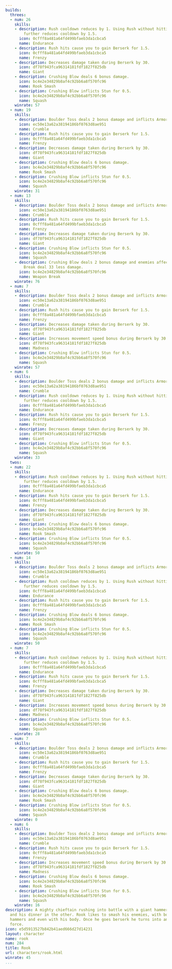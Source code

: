 ```yaml
---
builds:
  threes:
  - num: 26
    skills:
    - description: Rush cooldown reduces by 1. Using Rush without hitting an enemy
        further reduces cooldown by 1.5.
      icon: 0cfff8a481a64fd499bfaeb3da1cbca5
      name: Endurance
    - description: Rush hits cause you to gain Berserk for 1.5.
      icon: 0cfff8a481a64fd499bfaeb3da1cbca5
      name: Frenzy
    - description: Decreases damage taken during Berserk by 30.
      icon: df78f943fca96314181fdf1827f825db
      name: Giant
    - description: Crushing Blow deals 6 bonus damage.
      icon: bc4e2e34829b8af4c92bb6a8f570fc96
      name: Rook Smash
    - description: Crushing Blow inflicts Stun for 0.5.
      icon: bc4e2e34829b8af4c92bb6a8f570fc96
      name: Squash
    winrate: 57
  - num: 19
    skills:
    - description: Boulder Toss deals 2 bonus damage and inflicts Armor Break.
      icon: ec50e13a62a38194186bf0763d8ae951
      name: Crumble
    - description: Rush hits cause you to gain Berserk for 1.5.
      icon: 0cfff8a481a64fd499bfaeb3da1cbca5
      name: Frenzy
    - description: Decreases damage taken during Berserk by 30.
      icon: df78f943fca96314181fdf1827f825db
      name: Giant
    - description: Crushing Blow deals 6 bonus damage.
      icon: bc4e2e34829b8af4c92bb6a8f570fc96
      name: Rook Smash
    - description: Crushing Blow inflicts Stun for 0.5.
      icon: bc4e2e34829b8af4c92bb6a8f570fc96
      name: Squash
    winrate: 31
  - num: 13
    skills:
    - description: Boulder Toss deals 2 bonus damage and inflicts Armor Break.
      icon: ec50e13a62a38194186bf0763d8ae951
      name: Crumble
    - description: Rush hits cause you to gain Berserk for 1.5.
      icon: 0cfff8a481a64fd499bfaeb3da1cbca5
      name: Frenzy
    - description: Decreases damage taken during Berserk by 30.
      icon: df78f943fca96314181fdf1827f825db
      name: Giant
    - description: Crushing Blow inflicts Stun for 0.5.
      icon: bc4e2e34829b8af4c92bb6a8f570fc96
      name: Squash
    - description: Crushing Blow deals 2 bonus damage and enemies affected by Armor
        Break deal 33 less damage.
      icon: bc4e2e34829b8af4c92bb6a8f570fc96
      name: Weapon Break
    winrate: 76
  - num: 7
    skills:
    - description: Boulder Toss deals 2 bonus damage and inflicts Armor Break.
      icon: ec50e13a62a38194186bf0763d8ae951
      name: Crumble
    - description: Rush hits cause you to gain Berserk for 1.5.
      icon: 0cfff8a481a64fd499bfaeb3da1cbca5
      name: Frenzy
    - description: Decreases damage taken during Berserk by 30.
      icon: df78f943fca96314181fdf1827f825db
      name: Giant
    - description: Increases movement speed bonus during Berserk by 30.
      icon: df78f943fca96314181fdf1827f825db
      name: Madness
    - description: Crushing Blow inflicts Stun for 0.5.
      icon: bc4e2e34829b8af4c92bb6a8f570fc96
      name: Squash
    winrate: 57
  - num: 6
    skills:
    - description: Boulder Toss deals 2 bonus damage and inflicts Armor Break.
      icon: ec50e13a62a38194186bf0763d8ae951
      name: Crumble
    - description: Rush cooldown reduces by 1. Using Rush without hitting an enemy
        further reduces cooldown by 1.5.
      icon: 0cfff8a481a64fd499bfaeb3da1cbca5
      name: Endurance
    - description: Rush hits cause you to gain Berserk for 1.5.
      icon: 0cfff8a481a64fd499bfaeb3da1cbca5
      name: Frenzy
    - description: Decreases damage taken during Berserk by 30.
      icon: df78f943fca96314181fdf1827f825db
      name: Giant
    - description: Crushing Blow inflicts Stun for 0.5.
      icon: bc4e2e34829b8af4c92bb6a8f570fc96
      name: Squash
    winrate: 33
  twos:
  - num: 22
    skills:
    - description: Rush cooldown reduces by 1. Using Rush without hitting an enemy
        further reduces cooldown by 1.5.
      icon: 0cfff8a481a64fd499bfaeb3da1cbca5
      name: Endurance
    - description: Rush hits cause you to gain Berserk for 1.5.
      icon: 0cfff8a481a64fd499bfaeb3da1cbca5
      name: Frenzy
    - description: Decreases damage taken during Berserk by 30.
      icon: df78f943fca96314181fdf1827f825db
      name: Giant
    - description: Crushing Blow deals 6 bonus damage.
      icon: bc4e2e34829b8af4c92bb6a8f570fc96
      name: Rook Smash
    - description: Crushing Blow inflicts Stun for 0.5.
      icon: bc4e2e34829b8af4c92bb6a8f570fc96
      name: Squash
    winrate: 50
  - num: 14
    skills:
    - description: Boulder Toss deals 2 bonus damage and inflicts Armor Break.
      icon: ec50e13a62a38194186bf0763d8ae951
      name: Crumble
    - description: Rush cooldown reduces by 1. Using Rush without hitting an enemy
        further reduces cooldown by 1.5.
      icon: 0cfff8a481a64fd499bfaeb3da1cbca5
      name: Endurance
    - description: Rush hits cause you to gain Berserk for 1.5.
      icon: 0cfff8a481a64fd499bfaeb3da1cbca5
      name: Frenzy
    - description: Crushing Blow deals 6 bonus damage.
      icon: bc4e2e34829b8af4c92bb6a8f570fc96
      name: Rook Smash
    - description: Crushing Blow inflicts Stun for 0.5.
      icon: bc4e2e34829b8af4c92bb6a8f570fc96
      name: Squash
    winrate: 50
  - num: 7
    skills:
    - description: Rush cooldown reduces by 1. Using Rush without hitting an enemy
        further reduces cooldown by 1.5.
      icon: 0cfff8a481a64fd499bfaeb3da1cbca5
      name: Endurance
    - description: Rush hits cause you to gain Berserk for 1.5.
      icon: 0cfff8a481a64fd499bfaeb3da1cbca5
      name: Frenzy
    - description: Decreases damage taken during Berserk by 30.
      icon: df78f943fca96314181fdf1827f825db
      name: Giant
    - description: Increases movement speed bonus during Berserk by 30.
      icon: df78f943fca96314181fdf1827f825db
      name: Madness
    - description: Crushing Blow inflicts Stun for 0.5.
      icon: bc4e2e34829b8af4c92bb6a8f570fc96
      name: Squash
    winrate: 28
  - num: 7
    skills:
    - description: Boulder Toss deals 2 bonus damage and inflicts Armor Break.
      icon: ec50e13a62a38194186bf0763d8ae951
      name: Crumble
    - description: Rush hits cause you to gain Berserk for 1.5.
      icon: 0cfff8a481a64fd499bfaeb3da1cbca5
      name: Frenzy
    - description: Decreases damage taken during Berserk by 30.
      icon: df78f943fca96314181fdf1827f825db
      name: Giant
    - description: Crushing Blow deals 6 bonus damage.
      icon: bc4e2e34829b8af4c92bb6a8f570fc96
      name: Rook Smash
    - description: Crushing Blow inflicts Stun for 0.5.
      icon: bc4e2e34829b8af4c92bb6a8f570fc96
      name: Squash
    winrate: 0
  - num: 6
    skills:
    - description: Boulder Toss deals 2 bonus damage and inflicts Armor Break.
      icon: ec50e13a62a38194186bf0763d8ae951
      name: Crumble
    - description: Rush hits cause you to gain Berserk for 1.5.
      icon: 0cfff8a481a64fd499bfaeb3da1cbca5
      name: Frenzy
    - description: Increases movement speed bonus during Berserk by 30.
      icon: df78f943fca96314181fdf1827f825db
      name: Madness
    - description: Crushing Blow deals 6 bonus damage.
      icon: bc4e2e34829b8af4c92bb6a8f570fc96
      name: Rook Smash
    - description: Crushing Blow inflicts Stun for 0.5.
      icon: bc4e2e34829b8af4c92bb6a8f570fc96
      name: Squash
    winrate: 16
description: A mighty chieftain rushing into battle with a giant hammer in one hand
  and his dinner in the other. Rook likes to smash his enemies, with boulders, with
  hammers and even with his body. Once he goes berserk he turns into an unstoppable
  force.
icon: e5d5913527b842b41aed666d27d14231
layout: character
name: rook
num: 284
title: Rook
url: characters/rook.html
winrate: 45
...
```

